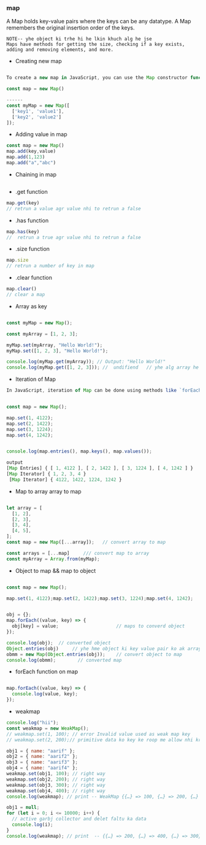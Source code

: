 ### map

A Map holds key-value pairs where the keys can be any datatype.
A Map remembers the original insertion order of the keys.

```
NOTE-- yhe object ki trhe hi he lkin khuch alg he jse
Maps have methods for getting the size, checking if a key exists, adding and removing elements, and more.
```

- Creating new map

```javaScript

To create a new map in JavaScript, you can use the Map constructor function. Here's an example:

const map = new Map()

------
const myMap = new Map([
  ['key1', 'value1'],
  ['key2', 'value2']
]);
```

- Adding value in map

```javaScript
const map = new Map()
map.add(key,value)
map.add(1,123)
map.add("a","abc")
```

- Chaining in map

```javaScript


```

- .get function

```javaScript
map.get(key)
// retrun a value agr value nhi to retrun a false
```

- .has function

```javaScript
map.has(key)
//  retrun a true agr value nhi to retrun a false

```

- .size function

```javaScript
map.size
// retrun a number of key in map
```

- .clear function

```javaScript
map.clear()
// clear a map
```

- Array as key

```javaScript

const myMap = new Map();

const myArray = [1, 2, 3];

myMap.set(myArray, "Hello World!");
myMap.set([1, 2, 3], "Hello World!");

console.log(myMap.get(myArray)); // Output: "Hello World!"
console.log(myMap.get([1, 2, 3])); //  undifiend   // yhe alg array he kyuki [1, 2, 3] == [1, 2, 3] brabr nhi he yhe alg alg he enka refrence bhi alg he


```

- Iteration of Map

```javaScript
In JavaScript, iteration of Map can be done using methods like `forEach`, `for...of` or `entries`.


const map = new Map();

map.set(1, 4122);
map.set(2, 1422);
map.set(3, 1224);
map.set(4, 1242);


console.log(map.entries(), map.keys(), map.values());

output
[Map Entries] { [ 1, 4122 ], [ 2, 1422 ], [ 3, 1224 ], [ 4, 1242 ] }
[Map Iterator] { 1, 2, 3, 4 }
 [Map Iterator] { 4122, 1422, 1224, 1242 }
```

- Map to array array to map

```javaScript

let array = [
  [1, 2],
  [2, 3],
  [3, 4],
  [4, 5],
];
const map = new Map([...array]);   // convert array to map

const arrays = [...map]     /// convert map to array
const myArray = Array.from(myMap);
```

- Object to map && map to object

```javaScript

const map = new Map();

map.set(1, 4122);map.set(2, 1422);map.set(3, 1224);map.set(4, 1242);


obj = {};
map.forEach((value, key) => {
  obj[key] = value;                     // maps to converd object
});

console.log(obj);  // converted object
Object.entries(obj)     // yhe hme object ki key value pair ko ak array me convert krke deta he  ak array ke sath me
obmm = new Map(Object.entries(obj));    // convert object to map
console.log(obmm);        // converted map

```

- forEach function on map

```javaScript

map.forEach((value, key) => {
  console.log(value, key);
});
```

- weakmap

```javaScript
console.log("hii");
const weakmap = new WeakMap();
// weakmap.set(1, 100); // error Invalid value used as weak map key
// weakmap.set(2, 200);// primitive data ko key ke roop me allow nhi krta he

obj1 = { name: "aarif" };
obj2 = { name: "aarif2" };
obj3 = { name: "aarif3" };
obj4 = { name: "aarif4" };
weakmap.set(obj1, 100); // right way
weakmap.set(obj2, 200); // right way
weakmap.set(obj3, 300); // right way
weakmap.set(obj4, 400); // right way
console.log(weakmap); // print -- WeakMap {{…} => 100, {…} => 200, {…} => 400, {…} => 300}

obj1 = null;
for (let i = 0; i <= 10000; i++) {
  // active garbj collector and delet faltu ka data
  console.log(i);
}
console.log(weakmap); // print  -- {{…} => 200, {…} => 400, {…} => 300}
```
